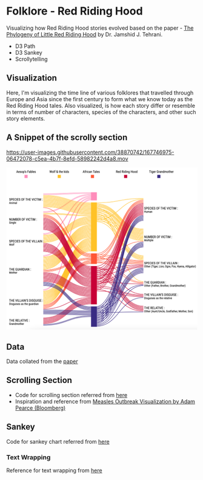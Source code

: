 # Folklore - Red Riding Hood

Visualizing how Red Riding Hood stories evolved based on the paper - [The Phylogeny of Little Red Riding Hood](https://journals.plos.org/plosone/article?id=10.1371/journal.pone.0078871) by Dr. Jamshid J. Tehrani.

- D3 Path
- D3 Sankey
- Scrollytelling

## Visualization

Here, I'm visualizing the time line of various folklores that travelled through Europe and Asia since the first century to form what we know today as the Red Riding Hood tales. Also visualized, is how each story differ or resemble in terms of number of characters, species of the characters, and other such story elements.

## A Snippet of the scrolly section

https://user-images.githubusercontent.com/38870742/167746975-06472078-c5ea-4b7f-8efd-58982242d4a8.mov


![America's Spectator Sport](folkloreSankey.png)

## Data

Data collated from the [paper](https://journals.plos.org/plosone/article?id=10.1371/journal.pone.0078871)

## Scrolling Section
- Code for scrolling section referred from [here](https://github.com/vlandham/scroll_demo)
- Inspiration and reference from [Measles Outbreak Visualization by Adam Pearce (Bloomberg)](https://www.bloomberg.com/graphics/2015-measles-outbreaks/)

## Sankey
Code for sankey chart referred from [here](https://github.com/d3/d3-sankey)

### Text Wrapping
Reference for text wrapping from [here](https://bl.ocks.org/mbostock/7555321)
